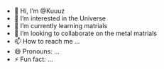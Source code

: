 - 👋 Hi, I’m @Kuuuz
- 👀 I’m interested in the Universe 
- 🌱 I’m currently learning matrials
- 💞️ I’m looking to collaborate on the metal matrials
- 📫 How to reach me ...
- 😄 Pronouns: ...
- ⚡ Fun fact: ...

<!---
Kuuuz/Kuuuz is a ✨ special ✨ repository because its `README.md` (this file) appears on your GitHub profile.
You can click the Preview link to take a look at your changes.
--->
